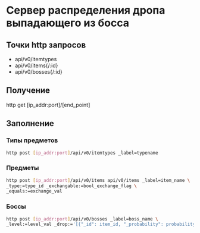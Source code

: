 # Сервер распределения дропа выпадающего из босса

## Точки http запросов

- api/v0/itemtypes
- api/v0/items{/:id}
- api/v0/bosses{/:id}

## Получение

http get [ip_addr:port]/[end_point]


## Заполнение

### Типы предметов
``` bash
http post [ip_addr:port]/api/v0/itemtypes _label=typename
```
### Предметы
``` bash
http post [ip_addr:port]/api/v0/items api/v0/items _label=item_name \
_type:=type_id _exchangable:=bool_exchange_flag \ 
_equals:=exchange_val
```
### Боссы
``` bash
http post [ip_addr:port]/api/v0/bosses _label=boss_name \
_level:=level_val _drop:='[{"_id": item_id, "_probability": probability_val},...]'
```
